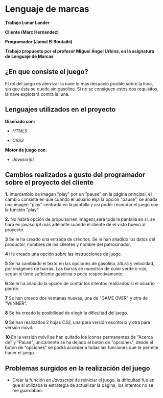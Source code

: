 # Lenguaje de marcas

**Trabajo Lunar Lander**

**Cliente (Marc Hernandez)**

**Programador (Jamal El Boutaibi)**

**Trabajo propuesto por el profesor Miguel Ángel Urbina, en la asignatura de Lenguaje de Marcas**

## ¿En que consiste el juego?

El rol del juego es aterrizar la nave lo más despacio posible sobre la luna, sin que ésta se quede sin gasolina. Si no se consiguen estos 
dos requisitos, la nave explotará contra la luna.

## Lenguajes utilizados en el proyecto

**Diseñado con:**

+ *HTML5*

+ *CSS3*

**Motor de juego con:**

+ *Javascript* 

## Cambios realizados a gusto del programador sobre el proyecto del cliente



**1.** Intercambio de imagen "play" por un "pause" en la página principal, el cambio consiste en que cuando el usuario elija la opción "pause", se añada una imagen "play" centrada en la pantalla y así poder reanudar el juego con la función "play".

**2.** No habrá opción de propulsor(en imágen),será toda la pantalla en si, se hará en javascript más adelante cuando el cliente dé el visto bueno al proyecto.

**3** Se le ha creado una entrada de créditos. Se le han añadido los datos del productor, nombres de los clientes y nombre del patrocinador.

**4** He creado una opción sobre las instrucciones de juego.

**5** Se ha cambiado el texto en las opciones de gasolina, altura y velocidad, por imágenes de barras. Las barras se muestran de color verde o rojo, según si tiene suficiente gasolina o poca respectivamente.

**6** Se le ha añadido la opción de contar los intentos realizados si el usuario pierde.  

**7** Se han creado dos ventanas nuevas, una de "GAME OVER" y otra de "WINNER". 

**8** Se ha creado la posibilidad de elegir la dificultad del juego.

**9** Se han realizados 2 hojas *CSS*, una para versión escritorio y otra para versión móvil.

**10** En la versión móvil se han quitado los iconos permanentes de "Acerca de" y "Pause", únicamente se ha dejado el botón de "opciones", desde el botón de "opciones" se podrá acceder a todas las funciones que te permite hacer el juego.

## Problemas surgidos en la realización del juego

+ Crear la función en *Javascript* de reiniciar el juego, la dificultad fue en que si utilizaba la estrategia de actualizar la página, los intentos no se me guardaban.









